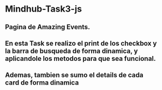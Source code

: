 # Mindhub-Task3-js

## Pagina de Amazing Events.
## En esta Task se realizo el print de los checkbox y la barra de busqueda de forma dinamica, y aplicandole los metodos para que sea funcional.
## Ademas, tambien se sumo el details de cada card de forma dinamica